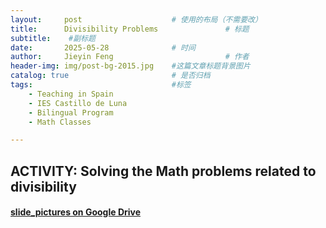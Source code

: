 ```yaml
---
layout:     post   				    # 使用的布局（不需要改）
title:      Divisibility Problems 				# 标题 
subtitle:    #副标题
date:       2025-05-28 				# 时间
author:     Jieyin Feng 						# 作者
header-img: img/post-bg-2015.jpg 	#这篇文章标题背景图片
catalog: true 						# 是否归档
tags:								#标签
    - Teaching in Spain 
    - IES Castillo de Luna
    - Bilingual Program
    - Math Classes

---
```


## ACTIVITY: Solving the Math problems related to divisibility

#### [slide_pictures on Google Drive](https://drive.google.com/drive/folders/1WNJ5tK6eYTeGSSWHh9nSXUb1Vloaqgxw?usp=drive_link)

